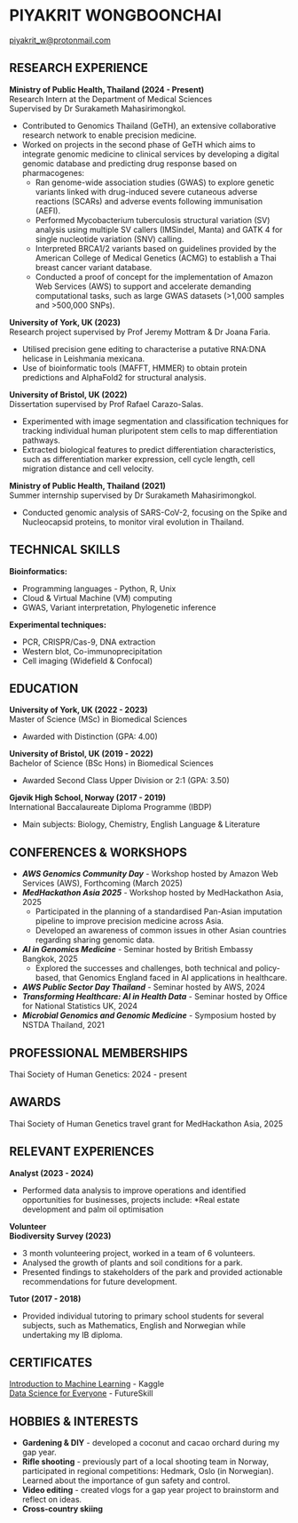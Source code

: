# PIYAKRIT WONGBOONCHAI

piyakrit_w@protonmail.com 

## RESEARCH EXPERIENCE

**Ministry of Public Health, Thailand (2024 - Present)** <br>
Research Intern at the Department of Medical Sciences<br> 
Supervised by Dr Surakameth Mahasirimongkol.
* Contributed to Genomics Thailand (GeTH), an extensive collaborative research network to enable precision medicine.
* Worked on projects in the second phase of GeTH which aims to integrate genomic medicine to clinical services by developing a digital genomic database and predicting drug response based on pharmacogenes: 
  * Ran genome-wide association studies (GWAS) to explore genetic variants linked with drug-induced severe cutaneous adverse reactions (SCARs) and adverse events following immunisation (AEFI).
  * Performed Mycobacterium tuberculosis structural variation (SV) analysis using multiple SV callers (IMSindel, Manta) and GATK 4 for single nucleotide variation (SNV) calling.
  * Interpreted BRCA1/2 variants based on guidelines provided by the American College of Medical Genetics (ACMG) to establish a Thai breast cancer variant database.
  * Conducted a proof of concept for the implementation of Amazon Web Services (AWS) to support and accelerate demanding computational tasks, such as large GWAS datasets (>1,000 samples and >500,000 SNPs). <br>

**University of York, UK (2023)** <br>
Research project supervised by Prof Jeremy Mottram & Dr Joana Faria. 
* Utilised precision gene editing to characterise a putative RNA:DNA helicase in Leishmania mexicana.
* Use of bioinformatic tools (MAFFT, HMMER) to obtain protein predictions and AlphaFold2 for structural analysis. <br>

**University of Bristol, UK (2022)** <br>
Dissertation supervised by Prof Rafael Carazo-Salas. 
* Experimented with image segmentation and classification techniques for tracking individual human pluripotent stem cells to map differentiation pathways.
* Extracted biological features to predict differentiation characteristics, such as differentiation marker expression, cell cycle length, cell migration distance and cell velocity. <br>

**Ministry of Public Health, Thailand (2021)** <br>	
Summer internship supervised by Dr Surakameth Mahasirimongkol.
* Conducted genomic analysis of SARS-CoV-2, focusing on the Spike and Nucleocapsid proteins, to monitor viral evolution in Thailand.

## TECHNICAL SKILLS
**Bioinformatics:**
* Programming languages - Python, R, Unix
* Cloud & Virtual Machine (VM) computing
* GWAS, Variant interpretation, Phylogenetic inference <br>

**Experimental techniques:**
* PCR, CRISPR/Cas-9, DNA extraction
* Western blot, Co-immunoprecipitation
* Cell imaging (Widefield & Confocal) <br>

## EDUCATION
**University of York, UK (2022 - 2023)** <br>
Master of Science (MSc) in Biomedical Sciences <br>
* Awarded with Distinction (GPA: 4.00) <br>

**University of Bristol, UK (2019 - 2022)** <br>
Bachelor of Science (BSc Hons) in Biomedical Sciences <br>
* Awarded Second Class Upper Division or 2:1 (GPA: 3.50) <br>

**Gjøvik High School, Norway (2017 - 2019)** <br>
International Baccalaureate Diploma Programme (IBDP) <br>
* Main subjects: Biology, Chemistry, English Language & Literature

## CONFERENCES & WORKSHOPS
* ***AWS Genomics Community Day*** - Workshop hosted by Amazon Web Services (AWS), Forthcoming (March 2025) 
* ***MedHackathon Asia 2025*** - Workshop hosted by MedHackathon Asia, 2025
  * Participated in the planning of a standardised Pan-Asian imputation pipeline to improve precision medicine across Asia. 
  * Developed an awareness of common issues in other Asian countries regarding sharing genomic data. 
* ***AI in Genomics Medicine*** - Seminar hosted by British Embassy Bangkok, 2025
  * Explored the successes and challenges, both technical and policy-based, that Genomics England faced in AI applications in healthcare. 
* ***AWS Public Sector Day Thailand*** - Seminar hosted by AWS, 2024 
* ***Transforming Healthcare: AI in Health Data*** - Seminar hosted by Office for National Statistics UK, 2024 
* ***Microbial Genomics and Genomic Medicine*** - Symposium hosted by NSTDA Thailand, 2021 

## PROFESSIONAL MEMBERSHIPS
Thai Society of Human Genetics: 2024 - present	

## AWARDS
Thai Society of Human Genetics travel grant for MedHackathon Asia, 2025

## RELEVANT EXPERIENCES
**Analyst (2023 - 2024)** <br>
* Performed data analysis to improve operations and identified opportunities for businesses, projects include:
  *Real estate development and palm oil optimisation
  
**Volunteer** <br>
**Biodiversity Survey (2023)**
* 3 month volunteering project, worked in a team of 6 volunteers. 
* Analysed the growth of plants and soil conditions for a park.
* Presented findings to stakeholders of the park and provided actionable recommendations for future development.

**Tutor (2017 - 2018)** <br>
* Provided individual tutoring to primary school students for several subjects, such as Mathematics, English and Norwegian while undertaking my IB diploma.

## CERTIFICATES
[Introduction to Machine Learning](https://www.kaggle.com/learn/certification/zeeweemama/intro-to-machine-learning) - Kaggle <br>
[Data Science for Everyone](https://drive.google.com/file/d/18jKZ87-q6ndzHkxqrP_s-PnX58nnprYW/view?usp=drive_link) - FutureSkill

## HOBBIES & INTERESTS
* **Gardening & DIY** - developed a coconut and cacao orchard during my gap year.
* **Rifle shooting** - previously part of a local shooting team in Norway, participated in regional competitions: Hedmark, Oslo (in Norwegian). Learned about the importance of gun safety and control.
* **Video editing** - created vlogs for a gap year project to brainstorm and reflect on ideas.
* **Cross-country skiing**
